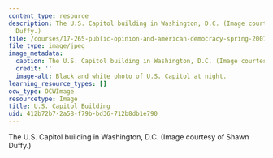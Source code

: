 ```yaml
---
content_type: resource
description: The U.S. Capitol building in Washington, D.C. (Image courtesy of Shawn
  Duffy.)
file: /courses/17-265-public-opinion-and-american-democracy-spring-2007/412b72b72a58f79bbd36712b8db1e790_17-265s07.jpg
file_type: image/jpeg
image_metadata:
  caption: The U.S. Capitol building in Washington, D.C. (Image courtesy of [Shawn](http://www.flickr.com/photos/sduffy/).)
  credit: ''
  image-alt: Black and white photo of U.S. Capitol at night.
learning_resource_types: []
ocw_type: OCWImage
resourcetype: Image
title: U.S. Capitol Building
uid: 412b72b7-2a58-f79b-bd36-712b8db1e790
---
```

The U.S. Capitol building in Washington, D.C. (Image courtesy of Shawn Duffy.)

